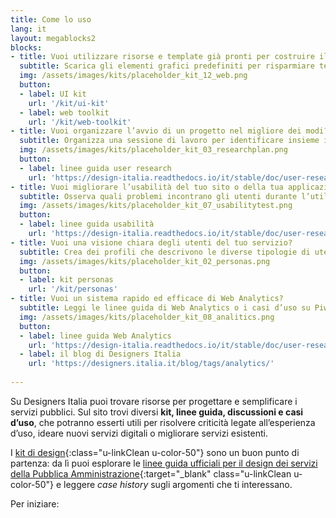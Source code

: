 ```yaml
---
title: Come lo uso
lang: it
layout: megablocks2
blocks:
- title: Vuoi utilizzare risorse e template già pronti per costruire il tuo servizio?
  subtitle: Scarica gli elementi grafici predefiniti per risparmiare tempo e arrivare facilmente ad un insieme di schermate coerenti.
  img: /assets/images/kits/placeholder_kit_12_web.png
  button:
  - label: UI kit
    url: '/kit/ui-kit'
  - label: web toolkit
    url: '/kit/web-toolkit'
- title: Vuoi organizzare l’avvio di un progetto nel migliore dei modi?
  subtitle: Organizza una sessione di lavoro per identificare insieme i problemi e le necessità esistenti e identificare delle soluzioni condivise.
  img: /assets/images/kits/placeholder_kit_03_researchplan.png
  button:
  - label: linee guida user research
    url: 'https://design-italia.readthedocs.io/it/stable/doc/user-research.html'
- title: Vuoi migliorare l’usabilità del tuo sito o della tua applicazione?
  subtitle: Osserva quali problemi incontrano gli utenti durante l’utilizzo e individua le criticità più importanti da risolvere.
  img: /assets/images/kits/placeholder_kit_07_usabilitytest.png
  button:
  - label: linee guida usabilità
    url: 'https://design-italia.readthedocs.io/it/stable/doc/user-research/usabilita.html'
- title: Vuoi una visione chiara degli utenti del tuo servizio?
  subtitle: Crea dei profili che descrivono le diverse tipologie di utenti di un servizio, raccontando le loro motivazioni, aspettative, bisogni e attitudini.
  img: /assets/images/kits/placeholder_kit_02_personas.png
  button:
  - label: kit personas 
    url: '/kit/personas'
- title: Vuoi un sistema rapido ed efficace di Web Analytics?
  subtitle: Leggi le linee guida di Web Analytics o i casi d’uso su Piwik che abbiamo raccontato sul blog.
  img: /assets/images/kits/placeholder_kit_08_analitics.png
  button:
  - label: linee guida Web Analytics
    url: 'https://design-italia.readthedocs.io/it/stable/doc/user-research/web-analytics.html'
  - label: il blog di Designers Italia
    url: 'https://designers.italia.it/blog/tags/analytics/'
    
---
```


Su Designers Italia puoi trovare risorse per progettare e semplificare i servizi pubblici. Sul sito trovi diversi **kit, linee guida, discussioni e casi d’uso**, che potranno esserti utili per risolvere criticità legate all’esperienza d’uso, ideare nuovi servizi digitali o migliorare servizi esistenti. 

I [kit di design](/kit){:class="u-linkClean u-color-50"} sono un buon punto di partenza: da lì puoi esplorare le [linee guida ufficiali per il design dei servizi della Pubblica Amministrazione](https://design-italia.readthedocs.io/it/stable/doc/introduzione-linee-guida-design.html){:target="_blank" class="u-linkClean u-color-50"} e leggere *case history* sugli argomenti che ti interessano.


Per iniziare:
